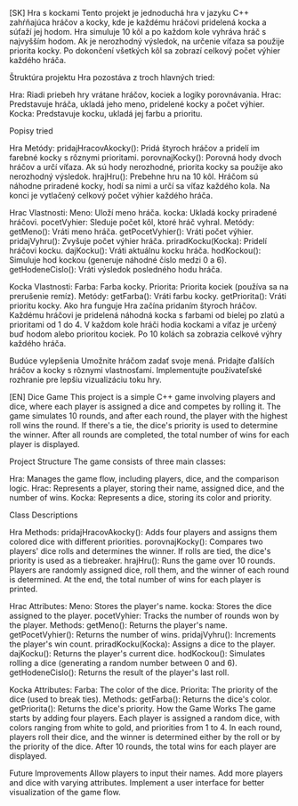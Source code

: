 [SK]
Hra s kockami
Tento projekt je jednoduchá hra v jazyku C++ zahŕňajúca hráčov a kocky, kde je každému hráčovi pridelená kocka a súťaží jej hodom. Hra simuluje 10 kôl a po každom kole vyhráva hráč s najvyšším hodom. Ak je nerozhodný výsledok, na určenie víťaza sa použije priorita kocky. Po dokončení všetkých kôl sa zobrazí celkový počet výhier každého hráča.

Štruktúra projektu
Hra pozostáva z troch hlavných tried:

Hra: Riadi priebeh hry vrátane hráčov, kociek a logiky porovnávania.
Hrac: Predstavuje hráča, ukladá jeho meno, pridelené kocky a počet výhier.
Kocka: Predstavuje kocku, ukladá jej farbu a prioritu.

Popisy tried

Hra
Metódy:
pridajHracovAkocky(): Pridá štyroch hráčov a pridelí im farebné kocky s rôznymi prioritami.
porovnajKocky(): Porovná hody dvoch hráčov a určí víťaza. Ak sú hody nerozhodné, priorita kocky sa použije ako nerozhodný výsledok.
hrajHru(): Prebehne hru na 10 kôl. Hráčom sú náhodne priradené kocky, hodí sa nimi a určí sa víťaz každého kola. Na konci je vytlačený celkový počet výhier každého hráča.

Hrac
Vlastnosti:
Meno: Uloží meno hráča.
kocka: Ukladá kocky priradené hráčovi.
pocetVyhier: Sleduje počet kôl, ktoré hráč vyhral.
Metódy:
getMeno(): Vráti meno hráča.
getPocetVyhier(): Vráti počet výhier.
pridajVyhru(): Zvyšuje počet výhier hráča.
priradKocku(Kocka): Pridelí hráčovi kocku.
dajKocku(): Vráti aktuálnu kocku hráča.
hodKockou(): Simuluje hod kockou (generuje náhodné číslo medzi 0 a 6).
getHodeneCislo(): Vráti výsledok posledného hodu hráča.

Kocka
Vlastnosti:
Farba: Farba kocky.
Priorita: Priorita kociek (používa sa na prerušenie remíz).
Metódy:
getFarba(): Vráti farbu kocky.
getPriorita(): Vráti prioritu kocky.
Ako hra funguje
Hra začína pridaním štyroch hráčov.
Každému hráčovi je pridelená náhodná kocka s farbami od bielej po zlatú a prioritami od 1 do 4.
V každom kole hráči hodia kockami a víťaz je určený buď hodom alebo prioritou kociek.
Po 10 kolách sa zobrazia celkové výhry každého hráča.

Budúce vylepšenia
Umožnite hráčom zadať svoje mená.
Pridajte ďalších hráčov a kocky s rôznymi vlastnosťami.
Implementujte používateľské rozhranie pre lepšiu vizualizáciu toku hry.

[EN]
Dice Game
This project is a simple C++ game involving players and dice, where each player is assigned a dice and competes by rolling it. The game simulates 10 rounds, and after each round, the player with the highest roll wins the round. If there's a tie, the dice's priority is used to determine the winner. After all rounds are completed, the total number of wins for each player is displayed.

Project Structure
The game consists of three main classes:

Hra: Manages the game flow, including players, dice, and the comparison logic.
Hrac: Represents a player, storing their name, assigned dice, and the number of wins.
Kocka: Represents a dice, storing its color and priority.

Class Descriptions

Hra
Methods:
pridajHracovAkocky(): Adds four players and assigns them colored dice with different priorities.
porovnajKocky(): Compares two players' dice rolls and determines the winner. If rolls are tied, the dice's priority is used as a tiebreaker.
hrajHru(): Runs the game over 10 rounds. Players are randomly assigned dice, roll them, and the winner of each round is determined. At the end, the total number of wins for each player is printed.

Hrac
Attributes:
Meno: Stores the player's name.
kocka: Stores the dice assigned to the player.
pocetVyhier: Tracks the number of rounds won by the player.
Methods:
getMeno(): Returns the player's name.
getPocetVyhier(): Returns the number of wins.
pridajVyhru(): Increments the player's win count.
priradKocku(Kocka): Assigns a dice to the player.
dajKocku(): Returns the player's current dice.
hodKockou(): Simulates rolling a dice (generating a random number between 0 and 6).
getHodeneCislo(): Returns the result of the player's last roll.

Kocka
Attributes:
Farba: The color of the dice.
Priorita: The priority of the dice (used to break ties).
Methods:
getFarba(): Returns the dice's color.
getPriorita(): Returns the dice's priority.
How the Game Works
The game starts by adding four players.
Each player is assigned a random dice, with colors ranging from white to gold, and priorities from 1 to 4.
In each round, players roll their dice, and the winner is determined either by the roll or by the priority of the dice.
After 10 rounds, the total wins for each player are displayed.

Future Improvements
Allow players to input their names.
Add more players and dice with varying attributes.
Implement a user interface for better visualization of the game flow.
